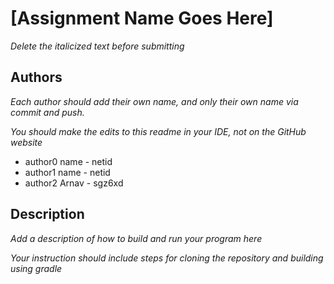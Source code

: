 # [Assignment Name Goes Here] 

*Delete the italicized text before submitting*

## Authors

*Each author should add their own name, and *only* their own name via commit and push.*

*You should make the edits to this readme in your IDE, not on the GitHub website*

* author0 name - netid
* author1 name - netid
* author2 Arnav - sgz6xd

## Description

*Add a description of how to build and run your program here*

*Your instruction should include steps for cloning the repository and building using gradle*

